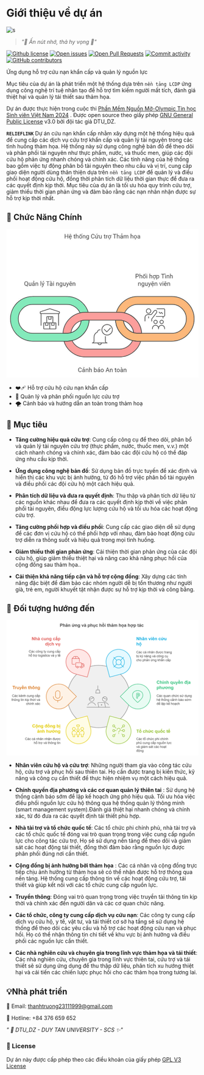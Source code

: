 # Giới thiệu về dự án 

![s](static/img/Reliefbanner.png)

> *"💚 Ấn nút nhớ, thả hy vọng 🌿"*


[![Github license](https://img.shields.io/github/license/CTU-LinguTechies/VN-Law-Advisor.svg 'Github license')](https://github.com/CTU-LinguTechies/VN-Law-Advisor/blob/master/LICENSE)
[![Open issues](https://img.shields.io/github/issues/CTU-LinguTechies/VN-Law-Advisor.svg 'Open issues')](https://github.com/CTU-LinguTechies/VN-Law-Advisor/issues)
[![Open Pull Requests](https://img.shields.io/github/issues-pr/CTU-LinguTechies/VN-Law-Advisor.svg 'Open Pull Requests')](https://github.com/CTU-LinguTechies/VN-Law-Advisor/pulls)
[![Commit activity](https://img.shields.io/github/commit-activity/m/CTU-LinguTechies/VN-Law-Advisor.svg 'Commit activity')](https://github.com/CTU-LinguTechies/VN-Law-Advisor/graphs/commit-activity)
[![GitHub contributors](https://img.shields.io/github/contributors/CTU-LinguTechies/VN-Law-Advisor.svg 'Github contributors')](https://github.com/CTU-LinguTechies/VN-Law-Advisor/graphs/contributors)


Ứng dụng hỗ trợ cứu nạn khẩn cấp và quản lý nguồn lực


  Mục tiêu của dự án  là phát triển một hệ thống dựa trên `nền tảng LCDP` ứng dụng công nghệ trí tuệ nhân tạo để hỗ trợ tìm kiếm người mất tích, đánh giá thiệt hại và quản lý tái thiết sau thảm họa.

Dự án được thực hiện trong cuộc thi [ Phần Mềm Nguồn Mở-Olympic Tin học Sinh viên Việt Nam 2024](https://www.olp.vn/procon-pmmn/ph%E1%BA%A7n-m%E1%BB%81m-ngu%E1%BB%93n-m%E1%BB%9F)
. Được open source theo giấy phép [GNU General Public License](https://github.com/olp-dtu-2024/DTU-GreenHope/blob/main/LICENCE)  v3.0 bởi đội tác giả DTU_DZ.

**`RELIEFLINK`** Dự án cứu nạn khẩn cấp nhằm xây dựng một hệ thống hiệu quả để cung cấp các dịch vụ cứu trợ khẩn cấp và quản lý tài nguyên trong các tình huống thảm họa. Hệ thống này sử dụng công nghệ bản đồ để theo dõi và phân phối tài nguyên như thực phẩm, nước, và thuốc men, giúp các đội cứu hộ phản ứng nhanh chóng và chính xác. Các tính năng của hệ thống bao gồm việc tự động phân bổ tài nguyên theo nhu cầu và vị trí, cung cấp giao diện người dùng thân thiện dựa trên `nền tảng LCDP` để quản lý và điều phối hoạt động cứu hộ, đồng thời phân tích dữ liệu thời gian thực để đưa ra các quyết định kịp thời. Mục tiêu của dự án là tối ưu hóa quy trình cứu trợ, giảm thiểu thời gian phản ứng và đảm bảo rằng các nạn nhân nhận được sự hỗ trợ kịp thời nhất.


## 📂 Chức Năng Chính
![s](static/img/activity.jpg)


- ❤️‍🩹 Hỗ trợ cứu hộ cứu nạn khẩn cấp
- 🫶 Quản lý và phân phối nguồn lực cứu trợ
- 🌪️ Cảnh báo và hướng dẫn an toàn trong thảm hoạ

## 🎯 Mục tiêu 
-  **Tăng cường hiệu quả cứu trợ**: Cung cấp công cụ để theo dõi, phân bổ và quản lý tài nguyên cứu trợ (thực phẩm, nước, thuốc men, v.v.) một cách nhanh chóng và chính xác, đảm bảo các đội cứu hộ có thể đáp ứng nhu cầu kịp thời.

-  **Ứng dụng công nghệ bản đồ**: Sử dụng bản đồ trực tuyến để xác định và hiển thị các khu vực bị ảnh hưởng, từ đó hỗ trợ việc phân bổ tài nguyên và điều phối các đội cứu hộ một cách hiệu quả.

-  **Phân tích dữ liệu và đưa ra quyết định**: Thu thập và phân tích dữ liệu từ các nguồn khác nhau để đưa ra các quyết định kịp thời về việc phân phối tài nguyên, điều động lực lượng cứu hộ và tối ưu hóa các hoạt động cứu trợ.

- **Tăng cường phối hợp và điều phối**: Cung cấp các giao diện dễ sử dụng để các đơn vị cứu hộ có thể phối hợp với nhau, đảm bảo hoạt động cứu trợ diễn ra thông suốt và hiệu quả trong mọi tình huống.
- **Giảm thiểu thời gian phản ứng**: Cải thiện thời gian phản ứng của các đội cứu hộ, giúp giảm thiểu thiệt hại và nâng cao khả năng phục hồi của cộng đồng sau thảm họa..
- **Cải thiện khả năng tiếp cận và hỗ trợ cộng đồng**: Xây dựng các tính năng đặc biệt để đảm bảo các nhóm người dễ bị tổn thương như người già, trẻ em, người khuyết tật nhận được sự hỗ trợ kịp thời và công bằng.


## 📢 Đối tượng hướng đến

![s](static/img/object.png)


- **Nhân viên cứu hộ và cứu trợ**: Những người tham gia vào công tác cứu hộ, cứu trợ và phục hồi sau thiên tai. Họ cần được trang bị kiến thức, kỹ năng và công cụ cần thiết để thực hiện nhiệm vụ một cách hiệu quả.

- **Chính quyền địa phương và các cơ quan quản lý thiên tai** : 	Sử dụng hệ thống cảnh báo sớm để lập kế hoạch ứng phó hiệu quả.
Tối ưu hóa việc điều phối nguồn lực cứu hộ thông qua hệ thống quản lý thông minh (smart management system).Đánh giá thiệt hại nhanh chóng và chính xác, từ đó đưa ra các quyết định tái thiết phù hợp.
    

- **Nhà tài trợ và tổ chức quốc tế**: Các tổ chức phi chính phủ, nhà tài trợ và các tổ chức quốc tế đóng vai trò quan trọng trong việc cung cấp nguồn lực cho công tác cứu trợ. Họ sẽ sử dụng nền tảng để theo dõi và giám sát các hoạt động tái thiết, đồng thời đảm bảo rằng nguồn lực được phân phối đúng nơi cần thiết.

- **Cộng đồng bị ảnh hưởng bởi thảm họa** : Các cá nhân và cộng đồng trực tiếp chịu ảnh hưởng từ thảm họa sẽ có thể nhận được hỗ trợ thông qua nền tảng. Hệ thống cung cấp thông tin về các hoạt động cứu trợ, tái thiết và giúp kết nối với các tổ chức cung cấp nguồn lực.
- **Truyền thông**: Đóng vai trò quan trọng trong việc truyền tải thông tin kịp thời và chính xác đến người dân và các cơ quan chức năng.

- **Các tổ chức, công ty cung cấp dịch vụ cứu nạn**: Các công ty cung cấp dịch vụ cứu hộ, y tế, vật tư, và tái thiết cơ sở hạ tầng sẽ sử dụng hệ thống để theo dõi các yêu cầu và hỗ trợ các hoạt động cứu nạn và phục hồi. Họ có thể nhận thông tin chi tiết về khu vực bị ảnh hưởng và điều phối các nguồn lực cần thiết.

- **Các nhà nghiên cứu và chuyên gia trong lĩnh vực thảm họa và tái thiết**: Các nhà nghiên cứu, chuyên gia trong lĩnh vực thiên tai, cứu trợ và tái thiết sẽ sử dụng ứng dụng để thu thập dữ liệu, phân tích xu hướng thiệt hại và cải tiến các chiến lược phục hồi cho các thảm họa trong tương lai.

## 💡Nhà phát triển

📧 Email: thanhtruong23111999@gmail.com 

📱 Hotline: +84 376 659 652

*" 🏫 DTU_DZ - DUY TAN UNIVERSITY - SCS ✨"*
### 📝 License
Dự án này được cấp phép theo các điều khoản của giấy phép [GPL V3 License](https://github.com/olp-dtu-2024/DTU-GreenHope/blob/main/LICENCE)

